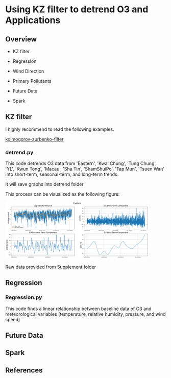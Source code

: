 # Using KZ filter to detrend O3 and Applications

## Overview
* KZ filter

* Regression

* Wind Direction

* Primary Pollutants

* Future Data

* Spark


## KZ filter

I highly recommend to read the following examples:

[kolmogorov-zurbenko-filter](https://github.com/MathieuSchopfer/kolmogorov-zurbenko-filter)



### detrend.py

This code detrends O3 data from 'Eastern', 'Kwai Chung', 'Tung Chung', 'YL', 'Kwun Tong', 'Macau', 'Sha Tin', 'ShamShuiPo', 'Tap Mun', 'Tsuen Wan' into short-term, seasonal-term, and long-term trends.

It will save graphs into detrend folder

This process can be visualized as the following figure:

<img src="./detrend/Eastern.png" width="450">

Raw data provided from Supplement folder


## Regression

### Regression.py

This code finds a linear relationship between baseline data of O3 and meteorological variables (temperature, relative humidity, pressure, and wind speed)

## Future Data

## Spark

## References


